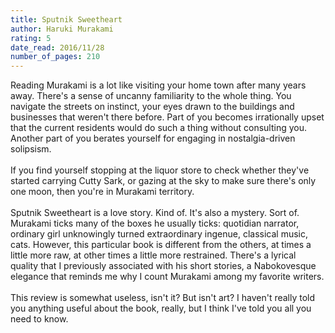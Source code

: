```yaml
---
title: Sputnik Sweetheart
author: Haruki Murakami
rating: 5
date_read: 2016/11/28
number_of_pages: 210
---
```


Reading Murakami is a lot like visiting your home town after many years away. There's a sense of uncanny familiarity to the whole thing. You navigate the streets on instinct, your eyes drawn to the buildings and businesses that weren't there before. Part of you becomes irrationally upset that the current residents would do such a thing without consulting you. Another part of you berates yourself for engaging in nostalgia-driven solipsism.<br/><br/>If you find yourself stopping at the liquor store to check whether they've started carrying Cutty Sark, or gazing at the sky to make sure there's only one moon, then you're in  Murakami territory.<br/><br/>Sputnik Sweetheart is a love story. Kind of. It's also a mystery. Sort of. Murakami ticks many of the boxes he usually ticks: quotidian narrator, ordinary girl unknowingly turned extraordinary ingenue, classical music, cats. However, this particular book is different from the others, at times a little more raw, at other times a little more restrained. There's a lyrical quality that I previously associated with his short stories, a Nabokovesque elegance that reminds me why I count Murakami among my favorite writers.<br/><br/>This review is somewhat useless, isn't it? But isn't art? I haven't really told you anything useful about the book, really, but I think I've told you all you need to know.